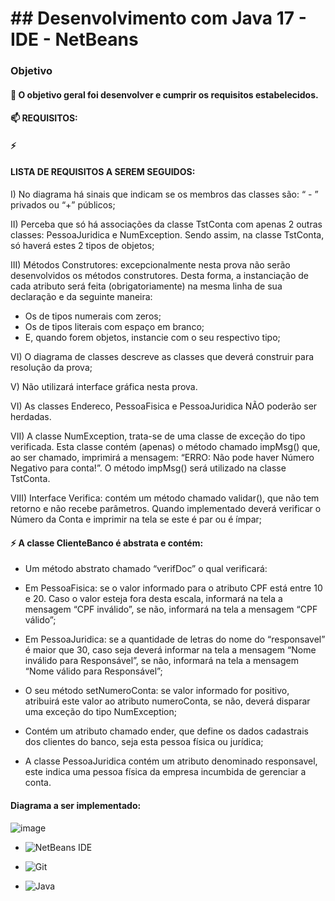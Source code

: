 # ## Desenvolvimento com Java 17 - IDE - NetBeans

### Objetivo

#### 🌱 O objetivo geral foi desenvolver e cumprir os requisitos estabelecidos.

#### 📫 REQUISITOS:

#### ⚡ 
####  LISTA DE REQUISITOS A SEREM SEGUIDOS:

I) No diagrama há sinais que indicam se os membros das classes são:
“ - ” privados ou “+” públicos;

II) Perceba que só há associações da classe TstConta com apenas 2 outras classes: PessoaJuridica e
NumException. Sendo assim, na classe TstConta, só haverá estes 2 tipos de objetos;

III) Métodos Construtores: excepcionalmente nesta prova não serão desenvolvidos os métodos
construtores. Desta forma, a instanciação de cada atributo será feita (obrigatoriamente) na mesma
linha de sua declaração e da seguinte maneira:

- Os de tipos numerais com zeros;
- Os de tipos literais com espaço em branco;
- E, quando forem objetos, instancie com o seu respectivo tipo;

VI) O diagrama de classes descreve as classes que deverá construir para resolução da prova;

V) Não utilizará interface gráfica nesta prova.

VI) As classes Endereco, PessoaFisica e PessoaJuridica NÃO poderão ser herdadas.

VII) A classe NumException, trata-se de uma classe de exceção do tipo verificada. Esta classe contém (apenas) o
método chamado impMsg() que, ao ser chamado, imprimirá a mensagem: “ERRO: Não pode haver Número
Negativo para conta!”. O método impMsg() será utilizado na classe TstConta.

VIII) Interface Verifica: contém um método chamado validar(), que não tem retorno e não recebe parâmetros. Quando
implementado deverá verificar o Número da Conta e imprimir na tela se este é par ou é ímpar;

#### ⚡ A classe ClienteBanco é abstrata e contém:

- Um método abstrato chamado “verifDoc” o qual verificará:

- Em PessoaFisica: se o valor informado para o atributo CPF está entre 10 e 20. Caso o valor esteja fora
desta escala, informará na tela a mensagem “CPF inválido”, se não, informará na tela a mensagem
“CPF válido”;

- Em PessoaJuridica: se a quantidade de letras do nome do “responsavel” é maior que 30, caso seja
deverá informar na tela a mensagem “Nome inválido para Responsável”, se não, informará na tela a
mensagem “Nome válido para Responsável”;

- O seu método setNumeroConta: se valor informado for positivo, atribuirá este valor ao atributo
numeroConta, se não, deverá disparar uma exceção do tipo NumException;

- Contém um atributo chamado ender, que define os dados cadastrais dos clientes do banco, seja esta pessoa
física ou jurídica;

- A classe PessoaJuridica contém um atributo denominado responsavel, este indica uma pessoa física da empresa
incumbida de gerenciar a conta.

#### Diagrama a ser implementado:

![image](https://user-images.githubusercontent.com/103886679/211152762-02a604e2-efe2-4756-82b4-4f3fc02fa0b5.png)


- ![NetBeans IDE](https://img.shields.io/badge/NetBeansIDE-1B6AC6.svg?style=for-the-badge&logo=apache-netbeans-ide&logoColor=white)

- ![Git](https://img.shields.io/badge/git-%23F05033.svg?style=for-the-badge&logo=git&logoColor=white)

- ![Java](https://img.shields.io/badge/java-%23ED8B00.svg?style=for-the-badge&logo=java&logoColor=white)
